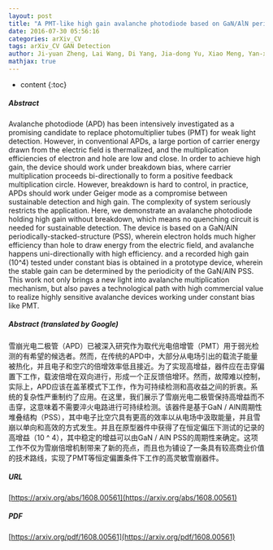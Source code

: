 ```yaml
---
layout: post
title: "A PMT-like high gain avalanche photodiode based on GaN/AlN periodical stacked structure"
date: 2016-07-30 05:56:16
categories: arXiv_CV
tags: arXiv_CV GAN Detection
author: Ji-yuan Zheng, Lai Wang, Di Yang, Jia-dong Yu, Xiao Meng, Yan-xiong E, Chao Wu, Zhi-biao Hao, Chang-zheng Sun, Bing Xiong, Yi Luo, Yan-jian Han, Jian Wang, Hong-tao Li, Julien Brault, Samuel Matta, Mohamed Al Khalfioui, Jian-chang Yan, Tong-bo Wei, Yun Zhang, Jun-xi Wang
mathjax: true
---
```


* content
{:toc}

##### Abstract
Avalanche photodiode (APD) has been intensively investigated as a promising candidate to replace photomultiplier tubes (PMT) for weak light detection. However, in conventional APDs, a large portion of carrier energy drawn from the electric field is thermalized, and the multiplication efficiencies of electron and hole are low and close. In order to achieve high gain, the device should work under breakdown bias, where carrier multiplication proceeds bi-directionally to form a positive feedback multiplication circle. However, breakdown is hard to control, in practice, APDs should work under Geiger mode as a compromise between sustainable detection and high gain. The complexity of system seriously restricts the application. Here, we demonstrate an avalanche photodiode holding high gain without breakdown, which means no quenching circuit is needed for sustainable detection. The device is based on a GaN/AlN periodically-stacked-structure (PSS), wherein electron holds much higher efficiency than hole to draw energy from the electric field, and avalanche happens uni-directionally with high efficiency. and a recorded high gain (10^4) tested under constant bias is obtained in a prototype device, wherein the stable gain can be determined by the periodicity of the GaN/AlN PSS. This work not only brings a new light into avalanche multiplication mechanism, but also paves a technological path with high commercial value to realize highly sensitive avalanche devices working under constant bias like PMT.

##### Abstract (translated by Google)
雪崩光电二极管（APD）已被深入研究作为取代光电倍增管（PMT）用于弱光检测的有希望的候选者。然而，在传统的APD中，大部分从电场引出的载流子能量被热化，并且电子和空穴的倍增效率低且接近。为了实现高增益，器件应在击穿偏置下工作，载波倍增在双向进行，形成一个正反馈倍增环。然而，故障难以控制，实际上，APD应该在盖革模式下工作，作为可持续检测和高收益之间的折衷。系统的复杂性严重制约了应用。在这里，我们展示了雪崩光电二极管保持高增益而不击穿，这意味着不需要淬火电路进行可持续检测。该器件是基于GaN / AlN周期性堆叠结构（PSS），其中电子比空穴具有更高的效率以从电场中汲取能量，并且雪崩以单向和高效的方式发生。并且在原型器件中获得了在恒定偏压下测试的记录的高增益（10 ^ 4），其中稳定的增益可以由GaN / AlN PSS的周期性来确定。这项工作不仅为雪崩倍增机制带来了新的亮点，而且也为铺设了一条具有较高商业价值的技术路线，实现了PMT等恒定偏置条件下工作的高灵敏雪崩器件。

##### URL
[https://arxiv.org/abs/1608.00561](https://arxiv.org/abs/1608.00561)

##### PDF
[https://arxiv.org/pdf/1608.00561](https://arxiv.org/pdf/1608.00561)

